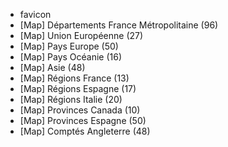 - favicon
- [Map] Départements France Métropolitaine (96)
- [Map] Union Européenne (27)
- [Map] Pays Europe (50)
- [Map] Pays Océanie (16)
- [Map] Asie (48)
- [Map] Régions France (13)
- [Map] Régions Espagne (17)
- [Map] Régions Italie (20)
- [Map] Provinces Canada (10)
- [Map] Provinces Espagne (50)
- [Map] Comptés Angleterre (48)
